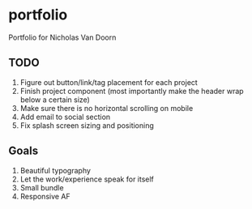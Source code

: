 # portfolio

Portfolio for Nicholas Van Doorn

## TODO

1. Figure out button/link/tag placement for each project
1. Finish project component (most importantly make the header wrap below a certain size)
1. Make sure there is no horizontal scrolling on mobile
1. Add email to social section
1. Fix splash screen sizing and positioning

## Goals

1. Beautiful typography
2. Let the work/experience speak for itself
3. Small bundle
4. Responsive AF

